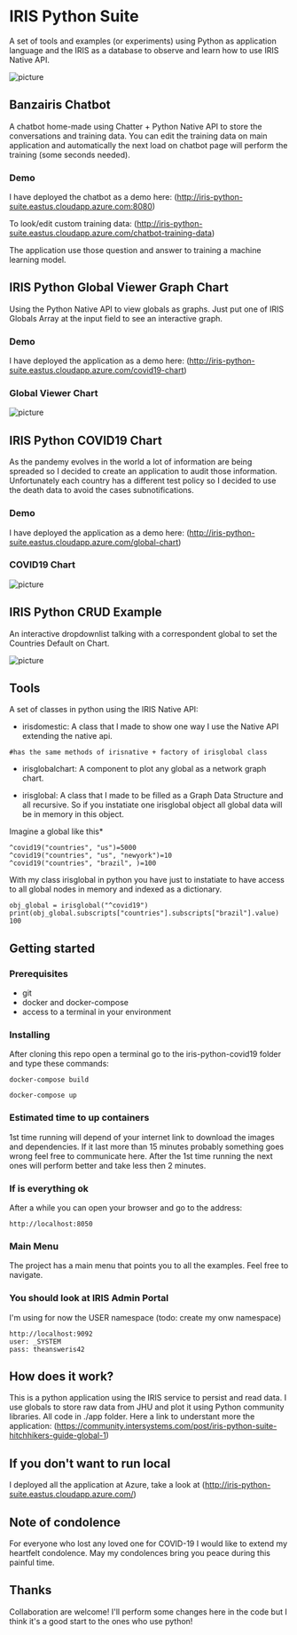 # IRIS Python Suite
A set of tools and examples (or experiments) using Python as application language and the IRIS as a database 
to observe and learn how to use IRIS Native API. 

![picture](https://raw.githubusercontent.com/renatobanzai/iris-python-covid19/master/img/chatbot.gif)

## Banzairis Chatbot
A chatbot home-made using Chatter + Python Native API to store the conversations and training data. You can edit the 
training data on main application and automatically the next load on chatbot page will perform the training 
(some seconds needed).

### Demo
I have deployed the chatbot as a demo here:
(http://iris-python-suite.eastus.cloudapp.azure.com:8080)

To look/edit custom training data:
(http://iris-python-suite.eastus.cloudapp.azure.com/chatbot-training-data)

The application use those question and answer to training a machine learning model.

## IRIS Python Global Viewer Graph Chart
Using the Python Native API to view globals as graphs. Just put one of IRIS Globals Array at the input field to see an
interactive graph.

### Demo
I have deployed the application as a demo here:
(http://iris-python-suite.eastus.cloudapp.azure.com/covid19-chart)

### Global Viewer Chart

![picture](https://raw.githubusercontent.com/renatobanzai/iris-python-covid19/master/img/global_chart.gif)

## IRIS Python COVID19 Chart
As the pandemy evolves in the world a lot of information are being spreaded so I decided to create an application to audit those information.
Unfortunately each country has a different test policy so I decided to use the death data to avoid the cases subnotifications.

### Demo
I have deployed the application as a demo here:
(http://iris-python-suite.eastus.cloudapp.azure.com/global-chart)

### COVID19 Chart
![picture](https://raw.githubusercontent.com/renatobanzai/iris-python-covid19/master/img/covid_chart_navigate.gif)

## IRIS Python CRUD Example
An interactive dropdownlist talking with a correspondent global to set the Countries Default on Chart. 


![picture](https://raw.githubusercontent.com/renatobanzai/iris-python-covid19/master/img/python_crud_screenshot.png)

## Tools

A set of classes in python using the IRIS Native API: 

- irisdomestic: A class that I made to show one way I use the Native API extending the native api.  

```
#has the same methods of irisnative + factory of irisglobal class
```

- irisglobalchart: A component to plot any global as a network graph chart.

- irisglobal: A class that I made to be filled as a Graph Data Structure and all recursive. So if you instatiate one irisglobal
object all global data will be in memory in this object.

Imagine a global like this*

```
^covid19("countries", "us")=5000
^covid19("countries", "us", "newyork")=10
^covid19("countries", "brazil", )=100
```

With my class irisglobal in python you have just to instatiate 
to have access to all global nodes in memory and indexed as a dictionary. 

```
obj_global = irisglobal("^covid19")
print(obj_global.subscripts["countries"].subscripts["brazil"].value)
100
```

## Getting started

### Prerequisites
* git
* docker and docker-compose
* access to a terminal in your environment

### Installing
After cloning this repo open a terminal go to the iris-python-covid19 folder and type these commands:

```
docker-compose build

docker-compose up
```

### Estimated time to up containers
1st time running will depend of your internet link to download the images and dependencies. 
If it last more than 15 minutes probably something goes wrong feel free to communicate here.
After the 1st time running the next ones will perform better and take less then 2 minutes.


### If is everything ok
After a while you can open your browser and go to the address:
 
```
http://localhost:8050
```

### Main Menu
The project has a main menu that points you to all the examples. Feel free to navigate.  

### You should look at IRIS Admin Portal

I'm using for now the USER namespace (todo: create my onw namespace)

```
http://localhost:9092
user: _SYSTEM
pass: theansweris42
```
 

## How does it work?
This is a python application using the IRIS service to persist and read data. I use globals to store raw data from JHU and plot it using Python community libraries. All code in ./app folder.
Here a link to understant more the application: (https://community.intersystems.com/post/iris-python-suite-hitchhikers-guide-global-1)

## If you don't want to run local
I deployed all the application at Azure, take a look at (http://iris-python-suite.eastus.cloudapp.azure.com/) 

## Note of condolence
For everyone who lost any loved one for COVID-19 I would like to extend my heartfelt condolence. May my condolences bring you peace during this painful time.

## Thanks
Collaboration are welcome! I'll perform some changes here in the code but I think it's a good start to the ones who use python!
